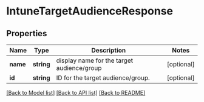 # IntuneTargetAudienceResponse

## Properties
Name | Type | Description | Notes
------------ | ------------- | ------------- | -------------
**name** | **string** | display name for the target audience/group | [optional] 
**id** | **string** | ID for the target audience/group. | [optional] 

[[Back to Model list]](../README.md#documentation-for-models) [[Back to API list]](../README.md#documentation-for-api-endpoints) [[Back to README]](../README.md)


